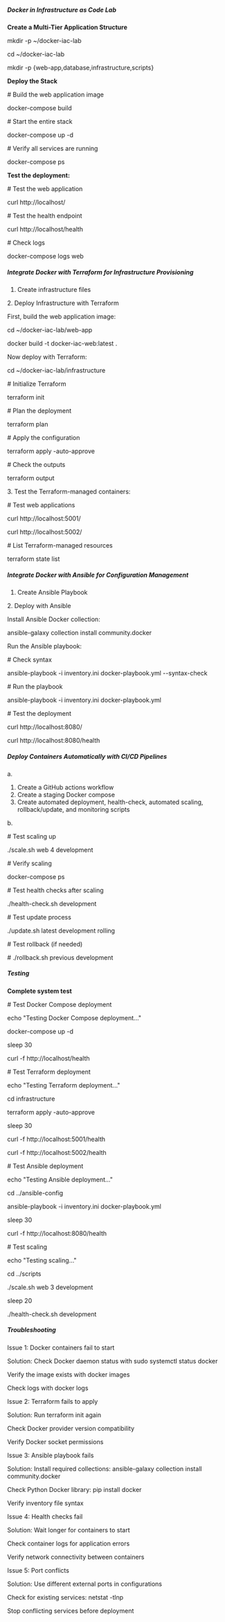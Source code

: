 ##### Docker in Infrastructure as Code Lab



**Create a Multi-Tier Application Structure**



mkdir -p ~/docker-iac-lab

cd ~/docker-iac-lab

mkdir -p {web-app,database,infrastructure,scripts}



**Deploy the Stack**



\# Build the web application image

docker-compose build



\# Start the entire stack

docker-compose up -d



\# Verify all services are running

docker-compose ps



**Test the deployment:**



\# Test the web application

curl http://localhost/



\# Test the health endpoint

curl http://localhost/health



\# Check logs

docker-compose logs web



##### Integrate Docker with Terraform for Infrastructure Provisioning



1. Create infrastructure files

2\. Deploy Infrastructure with Terraform



First, build the web application image:

cd ~/docker-iac-lab/web-app

docker build -t docker-iac-web:latest .



Now deploy with Terraform:

cd ~/docker-iac-lab/infrastructure



\# Initialize Terraform

terraform init



\# Plan the deployment

terraform plan



\# Apply the configuration

terraform apply -auto-approve



\# Check the outputs

terraform output



3\. Test the Terraform-managed containers:



\# Test web applications

curl http://localhost:5001/

curl http://localhost:5002/



\# List Terraform-managed resources

terraform state list



##### Integrate Docker with Ansible for Configuration Management



1. Create Ansible Playbook



2\. Deploy with Ansible

Install Ansible Docker collection:



ansible-galaxy collection install community.docker

Run the Ansible playbook:



\# Check syntax

ansible-playbook -i inventory.ini docker-playbook.yml --syntax-check



\# Run the playbook

ansible-playbook -i inventory.ini docker-playbook.yml



\# Test the deployment

curl http://localhost:8080/

curl http://localhost:8080/health



##### Deploy Containers Automatically with CI/CD Pipelines



a.

1. Create a GitHub actions workflow
2. Create a staging Docker compose
3. Create automated deployment, health-check, automated scaling, rollback/update, and monitoring scripts



b.

\# Test scaling up

./scale.sh web 4 development



\# Verify scaling

docker-compose ps



\# Test health checks after scaling

./health-check.sh development



\# Test update process

./update.sh latest development rolling



\# Test rollback (if needed)

\# ./rollback.sh previous development



##### Testing



**Complete system test**



\# Test Docker Compose deployment

echo "Testing Docker Compose deployment..."

docker-compose up -d

sleep 30

curl -f http://localhost/health



\# Test Terraform deployment

echo "Testing Terraform deployment..."

cd infrastructure

terraform apply -auto-approve

sleep 30

curl -f http://localhost:5001/health

curl -f http://localhost:5002/health



\# Test Ansible deployment

echo "Testing Ansible deployment..."

cd ../ansible-config

ansible-playbook -i inventory.ini docker-playbook.yml

sleep 30

curl -f http://localhost:8080/health



\# Test scaling

echo "Testing scaling..."

cd ../scripts

./scale.sh web 3 development

sleep 20

./health-check.sh development



##### Troubleshooting



Issue 1: Docker containers fail to start

Solution: Check Docker daemon status with sudo systemctl status docker

Verify the image exists with docker images

Check logs with docker logs <container-name>



Issue 2: Terraform fails to apply

Solution: Run terraform init again

Check Docker provider version compatibility

Verify Docker socket permissions



Issue 3: Ansible playbook fails

Solution: Install required collections: ansible-galaxy collection install community.docker

Check Python Docker library: pip install docker

Verify inventory file syntax



Issue 4: Health checks fail

Solution: Wait longer for containers to start

Check container logs for application errors

Verify network connectivity between containers



Issue 5: Port conflicts

Solution: Use different external ports in configurations

Check for existing services: netstat -tlnp

Stop conflicting services before deployment

